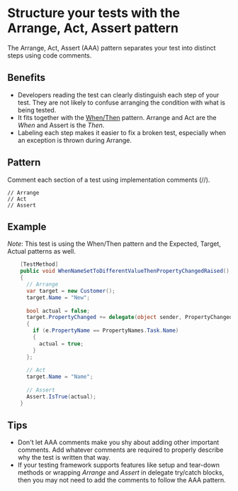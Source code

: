 <link href="//maxcdn.bootstrapcdn.com/font-awesome/4.7.0/css/font-awesome.min.css" rel="stylesheet">

### [<i class="fa fa-home"></i>](README.md)

# Structure your tests with the Arrange, Act, Assert pattern

The Arrange, Act, Assert (AAA) pattern separates your test into distinct steps using code comments.

## Benefits

- Developers reading the test can clearly distinguish each step of your test.  They are not likely to confuse arranging the condition with what is being tested.
- It fits together with the [When/Then](WhenThen.md) pattern.  Arrange and Act are the *When* and Assert is the *Then*.
- Labeling each step makes it easier to fix a broken test, especially when an exception is thrown during Arrange.

## Pattern

Comment each section of a test using implementation comments (//).

    // Arrange
    // Act
    // Assert

## Example

*Note*: This test is using the When/Then pattern and the Expected, Target, Actual patterns as well.

``` C#
    [TestMethod]
    public void WhenNameSetToDifferentValueThenPropertyChangedRaised()
    {
      // Arrange            
      var target = new Customer();
      target.Name = "New";
    
      bool actual = false;
      target.PropertyChanged += delegate(object sender, PropertyChangedEventArgs e)
      {
        if (e.PropertyName == PropertyNames.Task.Name)
        {
          actual = true;
        }
      };
    
      // Act
      target.Name = "Name";
    
      // Assert            
      Assert.IsTrue(actual);
    }
```

## Tips

- Don't let AAA comments make you shy about adding other important comments. Add whatever comments are required to properly describe why the test is written that way.
- If your testing framework supports features like setup and tear-down methods or wrapping *Arrange* and *Assert* in delegate try/catch blocks, then you may not need to add the comments to follow the AAA pattern.